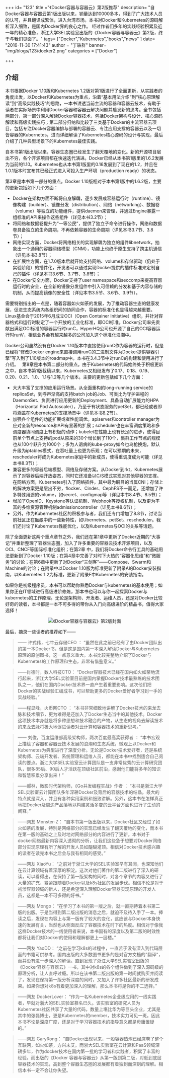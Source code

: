 +++
id= "123"
title ="《Docker容器与容器云》第2版推荐"
description= "自Docker容器与容器云第1版出版以来，销量达到10000多本，得到了广大技术人员的认可，并且翻译成繁体，进入台湾市场。本书对Docker和Kubernetes的源码解析深入细致，是国内Docker界的良心之作。 经过作者们多年的实践经验积累及近一年的精心准备，浙江大学SEL实验室出版的《Docker容器与容器云》第2版，终于与我们见面了。"
tags= ["Docker","Kubernetes","books","news" ]
date= "2016-11-30 17:41:43"
author = "丁轶群"
banner= "img/blogs/123/docker2.png"
categories = ["Docker"]

+++



## 介绍
本书根据Docker 1.10版和Kubernetes 1.2版对第1版进行了全面更新，从实践者的角度出发，以Docker和Kubernetes为重点，沿着“基本用法介绍”到“核心原理解读”到“高级实践技巧”的思路，一本书讲透当前主流的容器和容器云技术，有助于读者在实际场景中利用Docker容器和容器云解决问题并启发新的思考。全书包括两部分，第一部分深入解读Docker容器技术，包括Docker架构与设计、核心源码解读和高级实践技巧；第二部分归纳和比较了三类基于Docker的主流容器云项目，包括专注Docker容器编排与部署的容器云、专注应用支撑的容器云以及一切皆容器的Kubernetes，进而详细解读了Kubernetes核心源码的设计与实现，最后介绍了几种典型场景下的Kubernetes最佳实践。 

自本书第1版出版以来，容器生态圈已经发生了翻天覆地的变化。新的开源项目层出不穷，各个开源项目都在快速迭代演进。Docker已经从本书第1版里的1.6.2发展为当前的1.10。Kubernetes也从本书第1版里的0.16发展到了现在的1.2，并且在1.0.1版本时宣布其已经正式进入可投入生产环境（production ready）的状态。  

第3章是本书第一部分的重点。Docker 1.10版相对于本书第1版中的1.6.2版，主要的更新包括如下几个方面： 


- Docker在架构方面不断将自身解耦，逐步发展成容器运行时（runtime）、镜像构建（builder）、镜像分发（distribution）、网络（networking）、数据卷（volume）等独立的功能组件，提供daemon来管理，并通过Engine暴露一组标准的API来操作这些组件（详见本书3.2节）；
- 将网络和数据卷提升为“一等公民”，提供了独立子命令进行操作，网络和数据卷具备独立的生命周期，不再依赖容器的生命周期（详见本书3.7节、3.8节）； 
- 网络实现方面，Docker将网络相关的实现解耦为独立的组件libnetwork，抽象出一个通用的容器网络模型（CNM），功能上也终于原生支持了跨主机通信（详见本书3.8节）；
- 在扩展性方面，在1.7.0版本后就开始支持网络、volume和存储驱动（仍处于实验阶段）的插件化，开发者可以通过实现Docker提供的插件标准来定制自己的插件（详见本书3.6节、3.7节、3.8节）； 
- 在Docker安全方面，Docker支持了user namespace和seccomp来提高容器运行时的安全，在全新的镜像分发组件中引入可信赖的分发和基于内容存储的机制，从而提高镜像的安全性（详见本书3.5节、3.6节、3.9节）。 

需要特别指出的一点是，随着容器如火如荼的发展，为了推动容器生态的健康发展，促进生态系统内各组织间的协同合作，容器的标准化也显得越来越重要。Linux基金会于2015年6月成立OCI（Open Container Initiative）组织，并针对容器格式和运行时制定了一个开放的工业化标准，即OCI标准。Docker公司率先贡献出满足OCI标准的容器运行时runC，HyperHQ公司也开源了自己的OCI容器运行时runV，相信业界会有越来越多的公司加入这个标准化浪潮中。

Docker公司虽然没有在Docker 1.10版本中直接使用runC作为容器的运行时，但是已经将“修改Docker engine来直接调用runC的二进制文件为Docker提供容器引擎”写入到了1.10版本的roadmap中。本书在3.4.3节中对runC的构建和使用进行了介绍。   第8章是本书第二部分的重点。由于Kubernetes的代码始终处于积极更新之中，自本书第1版截稿以来，Kubernetes又相继发布了0.17、0.18、0.19、0.20、0.21、1.0、1.1与1.2等几个版本。主要的更新包括如下几个方面：


-  大大丰富了支撑的应用运行场景。从全面重构的long-running service的replicaSet，到呼声渐高的支持batch job的Job、可类比为守护进程的DaemonSet、负责进行应用更新的Deployment、具备自动扩展能力的HPA（Horizontal Pod Autoscaler），乃至于有状态服务的petSet，都已经或者即将涵盖在Kubernetes的支撑场景中（详见本书8.2节）。
-  加强各个组件的功能扩展或者性能调优。apiserver和controller manager为应对全新的resource和API有显著的扩展；scheduler也在丰富调度策略和多调度器协同调度上有积极的动作；kubelet在性能上也有长足的进步，使得目前单个节点上支持的pod从原来的30个增长到了110个，集群工作节点的规模也从100个跃升为1000个；多为人诟病的kube-proxy如今也鸟枪换炮，默认升级为iptables模式，在吞吐量上也更为乐观；在可以预期的未来，rescheduler将成为Kubernetes家庭中的新成员，使得重调度成为可能（详见本书8.3节）； 
-  兼容更多的容器后端模型、网络及存储方案。从Docker到rkt，Kubernetes展示了对容器后端开放姿态，同时它还准备以C/S模式实现对其他容器的支撑。在网络方面，Kubernetes引入了网络插件，其中最为瞩目的当属CNI；存储上的解决方案更是层出不穷，flocker、Cinder、CephFS不一而足，还增加了许多特殊用途的volume，如secret、configmap等（详见本书8.4节、8.5节）； 
-  增加了OpenID、Keystone等认证机制、Webhook等授权机制，以及更为丰富的多维资源管理机制admissioncontroller（详见本书8.6节）； 
-  另外，作为Kubernetes社区的积极参与者，我们还专门增加了8.8节，讨论当前社区正在酝酿中的一些新特性，如Ubernetes、petSet、rescheduler。我们还讨论了Kubernetes性能优化，以及Kubernetes与OCI的关系等话题。  

除了全面更新这两个重点章节之外，我们还在第1章中更新了Docker近期的“大事记”并重新整理了容器生态圈，加入了许多重要的容器云技术开源项目，以及OCI、CNCF等国际标准化组织；在第2章
中，我们将Docker命令行工具的基础用法更新到了Docker 1.10版；在第4章中完善了对时下火热的“容器化思维”和“微服务”的讨论；在第6章中更新了对Docker“三剑客”——Compose、Swarm和Machine的讨论；在附录中以Docker 1.10版为标准更新了附录A的Docker安装指南，以Kubernetes 1.2为标准，更新了附录F中Kubernetes的安装指南。 

如果你是初级程序员，本书可以帮助你熟悉Docker与kubernetes的基本使用；如果你正在IT领域进行高级进阶修炼，那本书也可以与你一起探索Docker与kubernetes的工作原理。无论是架构师、开发者、运维人员，还是对Docker比较好奇的读者，本书都是一本不可多得的带你从入门向高级进阶的精品书，值得大家选择！ 

<center>
<img src="https://res.cloudinary.com/rachel725/image/upload/v1605616381/sel/docker2_dy0k4p.png" alt="《Docker容器与容器云》第2版封面" style="zoom:100%;" />
</center>


最后，摘录一些读者的推荐如下——  

> —— 许式伟，七牛云存储CEO ： “虽然在此之前已经有了由Docker团队出的第一本Docker书，但是这是国内第一本深入解读Docker与Kubernetes原理的原创图书，这一点意义重大。本书比较完整地介绍了Docker与Kubernetes的工作原理和生态，非常有借鉴意义。”  

> ——肖德时，数人科技CTO： “Docker容器技术已经在国内如火如荼地流行起来，浙江大学SEL实验室目前是国内掌握Docker技术最熟练的技术团队之一，他们在国内Docker技术界一直产生着重要影响。这次他们把Docker的实战经验汇编成书，可以帮助更多的Docker爱好者学习到一手的实战经验。” 

> ——程显峰，火币网CTO ： “本书非常细致地讲解了Docker技术的来龙去脉和技术细节，更为难得是还加入了Docker生态当中的其他技术。Docker这项技术本身就是将多种思想和技术融合的产物，从生态的视角去解读技术的来龙去脉将极大地促进读者对云计算和容器技术的重新思考。” 

> —— 刘俊，百度运维部高级架构师，两次百度最高奖获得者 ： “本书宏观上描绘了容器和容器云技术发展的浪潮和生态系统，微观上以Docker和Kubernetes为典型进行了深度分析。无论是Docker技术爱好者，还是系统架构师、云端开发者、系统管理和运维人员，都能在本书中找到适合自己阅读的要点。浙江大学SEL实验室云计算团队是一支非常优秀的云计算研究团队，很多85后、90后人才活跃在顶级社区前沿，感谢他们能将多年的知识和智慧积累分享出来！” 

> ——郝林，微影时代架构师，《Go并发编程实战》作者 ： “本书是浙江大学SEL实验室云计算团队多年深耕Docker及背后的容器技术的结晶。最大的特点就是深入，并且有各种实用案例和细致讲解。另外，这本书在怎样真正地把Docker及周边产品落地以构建灵活多变的云平台方面也进行了生动的阐释。”   

> ——网友 Monster-Z： “自本书第一版出版以来，Docker社区又经过了如火如荼的发展，特别是网络部分的实现已经发生了翻天覆地的变化，而本书在第一版的基础之上及时地对网络部分的内容进行了更新。本书对于docker网络最新内容深入透彻的分析，让我们这些急于想要对Docker网络部分实现原理有所了解的开发人员如醍醐灌顶。相信对Docker技术感兴趣的读者在读完本书之后会与我有相同的感受。” 

> ——网友 XiaoYu： “之前对于浙江大学的SEL实验室早有耳闻，也深知他们在云计算领域有着深厚的积淀。这次对他们著作的第二版进行了深入的研读，可以看得出，在保持了第一版架构的同时，对各个章节的内容又进行了大量的扩充，紧紧跟随着Docker以及k8s社区的发展步伐。相信不论是对于初涉容器领域的新人，还是希望深入理解Docker容器实现原理的开发人员，这都是一本不可多得的好书。”  

> ——网友 Mongo： “在学习了本书的第一版之后，就一直期待着本书第二版的出版。于是当得到第二版出版的消息之后，就迫不及待入手了一本。捧读之后，发现在内容上与第一版有了较大的变化，这应该与Docker本身快速的发展有关，当然也从侧面反应了容器技术在时下的热度。相信对于像我这样Docker技术的一线使用者来说，本书固有的深度以及第二版的时效性都将让我们对Docker的使用和理解都更上一层楼。” 

> ——网友 YaoDD： “之前在学习k8s的过程中，一直苦于没有深入到代码层面的书籍可供参考。国内出版的大多数图书更多的是对官方文档的"翻译"，而并没有进一步深入的解读。直到发现了浙江大学SEL实验室出版的《Docker容器与容器云》一书，其中对k8s的各个组件做到了深入源码级的原理分析，让人直呼过瘾。所以在该书第二版出版的第一时间就购买并阅读了，发现在保持第一版分析深度的同时，又加入了许多社区最新的研发成果。如果你想对k8s有着更加深入的理解，那么本书将是你的不二选择。”    

> ——网友 DockerLover： “作为一名Kubernetes企业级应用的一线实践者，早就对浙大的SEL实验室慕名已久。该实验室的研究人员为Kubernetes社区共享了大量的代码，数量上堪比华为等巨头企业，尤其是其中的张磊博士，更是Kubernetes的member，技术实力可见一斑。因此本书不论是深度广度，还是对于学习容器技术的指导意义都是毋庸置疑的。”  

> ——网友 GaryRong： “自Docker出现以来，一股容器热潮已经席卷了整个互联网，如火如荼，方兴未艾。而浙大SEL实验室在云计算和PaaS领域深耕多年，作为docker技术在国内第一批的学习者和实践者，积累了丰富的经验。而出版的《Docker 容器与容器云》从第一版到第二版，对低到底层容器技术的实现，高到整个容器生态圈的发展都有着独到而深刻的理解。相信本书一定不会让你失望。 